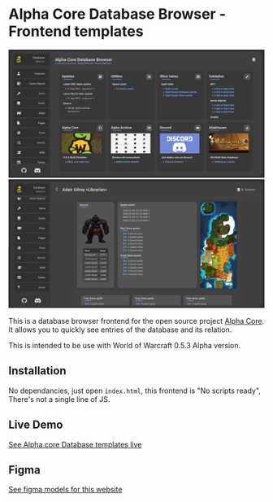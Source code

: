 # Alpha Core Database Browser - Frontend templates

![](/assets/img/presentation.png)
![](/assets/img/presentation2.png)

This is a database browser frontend for the open source project [Alpha Core](https://github.com/The-Alpha-Project). It allows you to quickly see entries of the database and
its relation.

This is intended to be use with World of Warcraft 0.5.3 Alpha version.

## Installation

No dependancies, just open `index.html`, this frontend is "No scripts ready", There's not a single line of JS.

## Live Demo

[See Alpha core Database templates live](https://geo-tp.github.io/053-Database-Frontend/)

## Figma

[See figma models for this website](https://www.figma.com/file/EEETe5THEjgJBaXRNnUwWM/WoW-Database?node-id=0%3A1)
